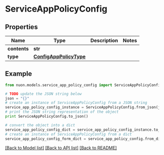 # ServiceAppPolicyConfig


## Properties

Name | Type | Description | Notes
------------ | ------------- | ------------- | -------------
**contents** | **str** |  | 
**type** | [**ConfigAppPolicyType**](ConfigAppPolicyType.md) |  | 

## Example

```python
from nuon.models.service_app_policy_config import ServiceAppPolicyConfig

# TODO update the JSON string below
json = "{}"
# create an instance of ServiceAppPolicyConfig from a JSON string
service_app_policy_config_instance = ServiceAppPolicyConfig.from_json(json)
# print the JSON string representation of the object
print ServiceAppPolicyConfig.to_json()

# convert the object into a dict
service_app_policy_config_dict = service_app_policy_config_instance.to_dict()
# create an instance of ServiceAppPolicyConfig from a dict
service_app_policy_config_form_dict = service_app_policy_config.from_dict(service_app_policy_config_dict)
```
[[Back to Model list]](../README.md#documentation-for-models) [[Back to API list]](../README.md#documentation-for-api-endpoints) [[Back to README]](../README.md)


